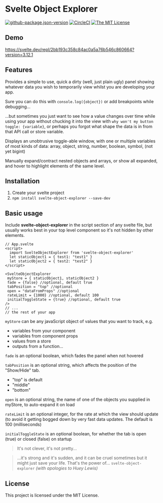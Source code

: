 # Svelte Object Explorer

[![github-package.json-version](https://img.shields.io/github/package-json/v/Swiftaff/svelte-object-explorer?style=social&logo=github)](https://github.com/user/repo) [![CircleCI](https://circleci.com/gh/Swiftaff/svelte-object-explorer.svg?style=svg)](https://circleci.com/gh/Swiftaff/svelte-object-explorer) [![The MIT License](https://img.shields.io/badge/license-MIT-orange.svg?style=flat-square)](http://opensource.org/licenses/MIT)

## Demo

https://svelte.dev/repl/2bb193c358c84ac0a5a76b546c860664?version=3.12.1

## Features

Provides a simple to use, quick a dirty (well, just plain ugly) panel showing whatever data you wish to temporarily view whilst you are developing your app.

Sure you can do this with `console.log({object})` or add breakpoints while debugging...

...but sometimes you just want to see how a value changes over time while using your app without chucking it into the view with `why won't my button toggle: {variable}`, or perhaps you forgot what shape the data is in from that API call or store variable.

Displays an unobtrusive toggle-able window, with one or multiple variables of most kinds of data: array, object, string, number, boolean, symbol, (not yet bigint)

Manually expand/contract nested objects and arrays, or show all expanded, and hover to highlight elements of the same level.

## Installation

1. Create your svelte project
2. `npm install svelte-object-explorer --save-dev`

## Basic usage

Include **svelte-object-explorer** in the script section of any svelte file, but usually works best in your top level component so it's not hidden by other elements.

```
// App.svelte
<script>
  import SvelteObjectExplorer from 'svelte-object-explorer'
  let staticObject1 = { test1: "test1" }
  let staticObject2 = { test2: "test2" }
</script>

<SvelteObjectExplorer
 myStore = { staticObject1, staticObject2 }
 fade = {false} //optional, default true
 tabPosition = "top" //optional
 open = "dataFromProps" //optional
 rateLimit = {1000} //optional, default 100
 initialToggleState = {true} //optional, default true
/>
// ...
// the rest of your app
```

`myStore` can be any javaScript object of values that you want to track, e.g.

-   variables from your component
-   variables from component props
-   values from a store
-   outputs from a function...

`fade` is an optional boolean, which fades the panel when not hovered

`tabPosition` is an optional string, which affects the position of the "Show/Hide" tab.

-   "top" is default
-   "middle"
-   "bottom"

`open` is an optional string, the name of one of the objects you supplied in myStore, to auto-expand it on load

`rateLimit` is an optional integer, for the rate at which the view should update (to avoid it getting bogged down by very fast data updates. The default is 100 (milliseconds)

`initialToggleState` is an optional boolean, for whether the tab is open (true) or closed (false) on startup

> It's not clever, it's not pretty...

> ...it's strong and it's sudden, and it can be cruel sometimes but it might just save your life. That's the power of... `svelte-object-explorer` _(with apologies to Huey Lewis)_

## License

This project is licensed under the MIT License.
